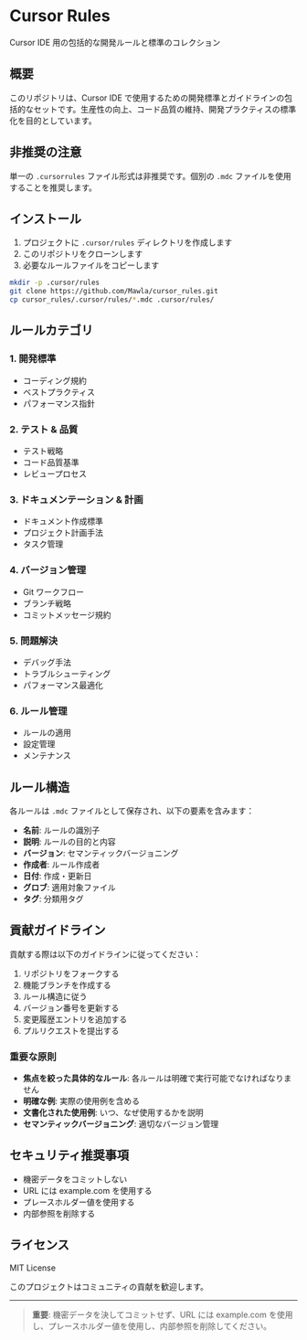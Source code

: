 # Cursor Rules

Cursor IDE 用の包括的な開発ルールと標準のコレクション

## 概要

このリポジトリは、Cursor IDE で使用するための開発標準とガイドラインの包括的なセットです。生産性の向上、コード品質の維持、開発プラクティスの標準化を目的としています。

## 非推奨の注意

単一の `.cursorrules` ファイル形式は非推奨です。個別の `.mdc` ファイルを使用することを推奨します。

## インストール

1. プロジェクトに `.cursor/rules` ディレクトリを作成します
2. このリポジトリをクローンします
3. 必要なルールファイルをコピーします

```bash
mkdir -p .cursor/rules
git clone https://github.com/Mawla/cursor_rules.git
cp cursor_rules/.cursor/rules/*.mdc .cursor/rules/
```

## ルールカテゴリ

### 1. 開発標準
- コーディング規約
- ベストプラクティス
- パフォーマンス指針

### 2. テスト & 品質
- テスト戦略
- コード品質基準
- レビュープロセス

### 3. ドキュメンテーション & 計画
- ドキュメント作成標準
- プロジェクト計画手法
- タスク管理

### 4. バージョン管理
- Git ワークフロー
- ブランチ戦略
- コミットメッセージ規約

### 5. 問題解決
- デバッグ手法
- トラブルシューティング
- パフォーマンス最適化

### 6. ルール管理
- ルールの適用
- 設定管理
- メンテナンス

## ルール構造

各ルールは `.mdc` ファイルとして保存され、以下の要素を含みます：

- **名前**: ルールの識別子
- **説明**: ルールの目的と内容
- **バージョン**: セマンティックバージョニング
- **作成者**: ルール作成者
- **日付**: 作成・更新日
- **グロブ**: 適用対象ファイル
- **タグ**: 分類用タグ

## 貢献ガイドライン

貢献する際は以下のガイドラインに従ってください：

1. リポジトリをフォークする
2. 機能ブランチを作成する
3. ルール構造に従う
4. バージョン番号を更新する
5. 変更履歴エントリを追加する
6. プルリクエストを提出する

### 重要な原則

- **焦点を絞った具体的なルール**: 各ルールは明確で実行可能でなければなりません
- **明確な例**: 実際の使用例を含める
- **文書化された使用例**: いつ、なぜ使用するかを説明
- **セマンティックバージョニング**: 適切なバージョン管理

## セキュリティ推奨事項

- 機密データをコミットしない
- URL には example.com を使用する
- プレースホルダー値を使用する
- 内部参照を削除する

## ライセンス

MIT License

このプロジェクトはコミュニティの貢献を歓迎します。

---

> **重要**: 機密データを決してコミットせず、URL には example.com を使用し、プレースホルダー値を使用し、内部参照を削除してください。